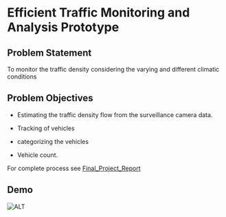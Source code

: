# Efficient Traffic Monitoring and Analysis Prototype

## Problem Statement

To monitor the traffic density considering the varying and different climatic conditions

## Problem Objectives

- Estimating the traffic density flow from the surveillance camera data.

- Tracking of vehicles

- categorizing the vehicles

- Vehicle count.

For complete process see [Final_Project_Report](https://github.com/Allhailankurgupta/Tirupati_Traffic_Project/blob/master/Final_Project_Report.pdf)
## Demo

![ALT](./assets/AnnaTirupati.gif)

